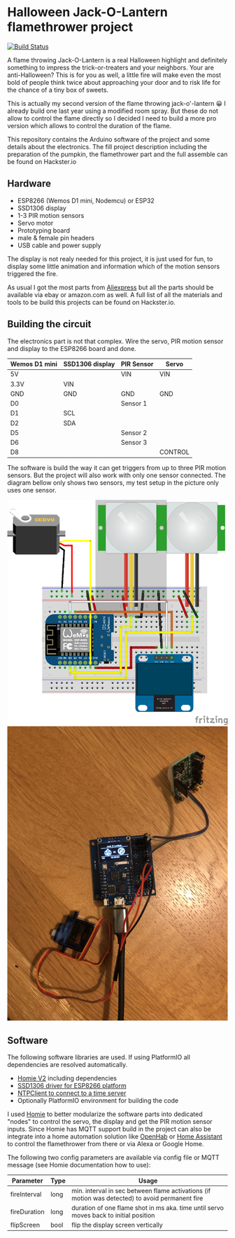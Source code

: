 Halloween Jack-O-Lantern flamethrower project
=============================================

[![Build Status](https://circleci.com/gh/mhaack/halloween-pumpkin-fire/tree/master.svg?style=shield)](https://circleci.com/gh/mhaack/halloween-pumpkin-fire/tree/master)

A flame throwing Jack-O-Lantern is a real Halloween highlight and definitely something to impress the trick-or-treaters and your neighbors. Your are anti-Halloween? This is for you as well, a little fire will make even the most bold of people think twice about approaching your door and to risk life for the chance of a tiny box of sweets. 

This is actually my second version of the flame throwing jack-o'-lantern 😀 I already build one last year using a modified room spray. But these do not allow to control the flame directly so I decided I need to build a more pro version which allows to control the duration of the flame. 

This repository contains the Arduino software of the project and some details about the electronics. The fill project description including the preparation of the pumpkin, the flamethrower part and the full assemble can be found on Hackster.io

## Hardware
* ESP8266 (Wemos D1 mini, Nodemcu) or ESP32
* SSD1306 display
* 1-3 PIR motion sensors
* Servo motor
* Prototyping board
* male & female pin headers
* USB cable and power supply

The display is not realy needed for this project, it is just used for fun, to display some little animation and information which of the motion sensors triggered the fire.

As usual I got the most parts from [Aliexpress](https://www.aliexpress.com) but all the parts should be available via ebay or amazon.com as well. A full list of all the materials and tools to be build this projects can be found on Hackster.io.

## Building the circuit

The electronics part is not that complex. Wire the servo, PIR motion sensor and display to the ESP8266 board and done.

Wemos D1 mini | SSD1306 display | PIR Sensor  | Servo
------------- | --------------- | ----------- | -----
5V            |                 | VIN         | VIN
3.3V          | VIN             |             | 
GND           | GND             | GND         | GND
D0            |                 | Sensor 1    | 
D1            | SCL             |             |
D2            | SDA             |             |
D5            |                 | Sensor 2    |
D6            |                 | Sensor 3    |
D8            |                 |             | CONTROL

The software is build the way it can get triggers from up to three PIR motion sensors. But the project will also work with only one sensor connected. The diagram bellow only shows two sensors, my test setup in the picture only uses one sensor.

<img src="https://github.com/mhaack/halloween-pumpkin-fire/blob/master/doc/halloween-pumpkin-fire.png"  alt="Breadboard" width="640">

<img src="https://github.com/mhaack/halloween-pumpkin-fire/blob/master/doc/electronics-1.jpg"  alt="Electronics 1" width="640">


## Software

The following software libraries are used. If using PlatformIO all dependencies are resolved automatically.

- [Homie V2](https://github.com/marvinroger/homie-esp8266) including dependencies
- [SSD1306 driver for ESP8266 platform](https://github.com/squix78/esp8266-oled-ssd1306)
- [NTPClient to connect to a time server](https://github.com/arduino-libraries/NTPClient)
- Optionally PlatformIO environment for building the code

I used [Homie](https://github.com/marvinroger/homie-esp8266) to better modularize the software parts into dedicated "nodes" to control the servo, the display and get the PIR motion sensor inputs. Since Homie has MQTT support build in the project can also be integrate into a home automation solution like [OpenHab](https://www.openhab.org) or [Home Assistant](https://www.home-assistant.io) to control the flamethrower from there or via Alexa or Google Home.

The following two config parameters are available via config file or MQTT message (see Homie documentation how to use):

Parameter           | Type        | Usage
------------------- | ----------- | -------
fireInterval        | long        | min. interval in sec between flame activations (if motion was detected) to avoid permanent fire
fireDuration        | long        | duration of one flame shot in ms aka. time until servo moves back to initial position
flipScreen          | bool        | flip the display screen vertically